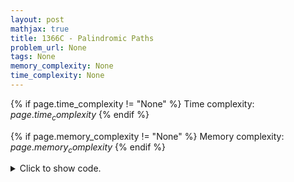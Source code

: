 ```yaml
---
layout: post
mathjax: true
title: 1366C - Palindromic Paths
problem_url: None
tags: None
memory_complexity: None
time_complexity: None
---
```




{% if page.time_complexity != "None" %}
Time complexity: ${{ page.time_complexity }}$
{% endif %}

{% if page.memory_complexity != "None" %}
Memory complexity: ${{ page.memory_complexity }}$
{% endif %}

<details>
<summary>
<p style="display:inline">Click to show code.</p>
</summary>
```cpp
{% raw %}
using namespace std;
using ll = long long;
using ii = pair<int, int>;
using iii = tuple<int, int, int>;
using siii = set<iii>;
const int NMAX = 30 + 1;
int n, m;
bool mat[NMAX][NMAX];
vector<ii> dup = {{-1, 0}, {0, -1}};
vector<ii> ddown = {{1, 0}, {0, 1}};
bool valid(int i, int j) { return 0 <= i and i < n and 0 <= j and j < m; }
vector<iii> neighbors(iii a)
{
    vector<iii> ans;
    auto [i, j, dir] = a;
    if (dir)
    {
        for (auto [di, dj] : dup)
            if (valid(i + di, j + dj))
                ans.push_back({i + di, j + dj, dir});
    }
    else
    {
        for (auto [di, dj] : ddown)
            if (valid(i + di, j + dj))
                ans.push_back({i + di, j + dj, dir});
    }
    return ans;
}
int main(void)
{
    int t, len, ones, zeros;
    ll ans;
    cin >> t;
    while (t--)
    {
        cin >> n >> m;
        ans = 0;
        len = n + m - 1;
        siii current;
        siii next;
        current.insert({0, 0, 0});
        current.insert({n - 1, m - 1, 1});
        for (int i = 0; i < n; ++i)
            for (int j = 0; j < m; ++j)
                cin >> mat[i][j];
        for (int i = 0; i < len / 2; ++i)
        {
            zeros = 0;
            ones = 0;
            for (auto elem : current)
            {
                if (mat[get<0>(elem)][get<1>(elem)] == 1)
                    ++ones;
                else
                    ++zeros;
                for (auto neigh : neighbors(elem))
                    next.insert(neigh);
            }
            ans += min(zeros, ones);
            current = next;
            next.clear();
        }
        cout << ans << endl;
    }
    return 0;
}

{% endraw %}
```
</details>

